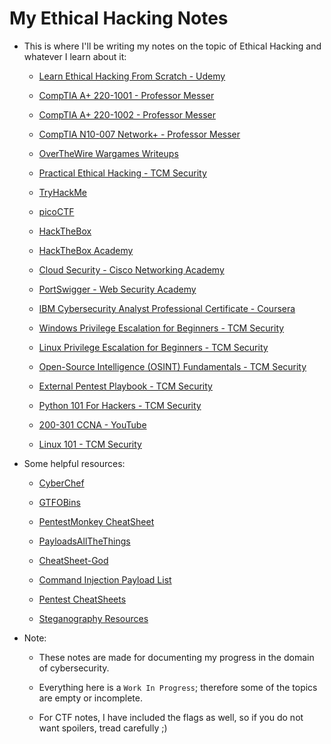 # My Ethical Hacking Notes

* This is where I'll be writing my notes on the topic of Ethical Hacking and whatever I learn about it:

  * [Learn Ethical Hacking From Scratch - Udemy](LearnEthicalHackingFromScratch_Udemy/README.md)

  * [CompTIA A+ 220-1001 - Professor Messer](CompTIA_220-1001/README.md)

  * [CompTIA A+ 220-1002 - Professor Messer](CompTIA_220-1002/README.md)

  * [CompTIA N10-007 Network+ - Professor Messer](CompTIA_N10-007/README.md)

  * [OverTheWire Wargames Writeups](https://github.com/SrivathsanNayak/overthewire)

  * [Practical Ethical Hacking - TCM Security](PracticalEthicalHacking_TCMSec/README.md)

  * [TryHackMe](TryHackMe/README.md)

  * [picoCTF](picoCTF/README.md)

  * [HackTheBox](HackTheBox/README.md)

  * [HackTheBox Academy](HTBAcademy/README.md)

  * [Cloud Security - Cisco Networking Academy](CloudSecurity/README.md)

  * [PortSwigger - Web Security Academy](PortSwigger/README.md)

  * [IBM Cybersecurity Analyst Professional Certificate - Coursera](CybersecurityAnalyst/README.md)

  * [Windows Privilege Escalation for Beginners - TCM Security](WindowsPrivilegeEscalation_TCMSec/README.md)

  * [Linux Privilege Escalation for Beginners - TCM Security](LinuxPrivilegeEscalation_TCMSec/README.md)

  * [Open-Source Intelligence (OSINT) Fundamentals - TCM Security](OSINT_TCMSec/README.md)

  * [External Pentest Playbook - TCM Security](Pentest_TCMSec/README.md)

  * [Python 101 For Hackers - TCM Security](Python101_TCMSec/README.md)

  * [200-301 CCNA - YouTube](CCNA/README.md)

  * [Linux 101 - TCM Security](Linux101_TCMSec/README.md)

* Some helpful resources:

  * [CyberChef](https://gchq.github.io/CyberChef/)

  * [GTFOBins](https://gtfobins.github.io/)

  * [PentestMonkey CheatSheet](https://pentestmonkey.net/category/cheat-sheet)

  * [PayloadsAllTheThings](https://github.com/swisskyrepo/PayloadsAllTheThings)

  * [CheatSheet-God](https://github.com/OlivierLaflamme/Cheatsheet-God)

  * [Command Injection Payload List](https://github.com/payloadbox/command-injection-payload-list)

  * [Pentest CheatSheets](https://github.com/coreb1t/awesome-pentest-cheat-sheets)

  * [Steganography Resources](https://0xrick.github.io/lists/stego/)

* Note:

  * These notes are made for documenting my progress in the domain of cybersecurity.

  * Everything here is a ```Work In Progress```; therefore some of the topics are empty or incomplete.

  * For CTF notes, I have included the flags as well, so if you do not want spoilers, tread carefully ;)
